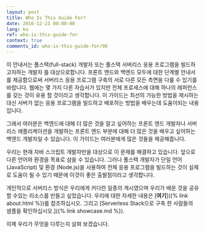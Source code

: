 ```yaml
---
layout: post
title: Who Is This Guide For?
date: 2016-12-21 00:00:00
lang: ko 
ref: who-is-this-guide-for
context: true
comments_id: who-is-this-guide-for/96
---
```


이 안내서는 풀스택(full-stack) 개발자 또는 풀스택 서버리스 응용 프로그램을 빌드하고자하는 개발자 를 대상으로합니다. 프론트 엔드와 백엔드 모두에 대한 단계별 안내서를 제공함으로써 서버리스 응용 프로그램 구축의 서로 다른 모든 측면을 다룰 수 있기를 바랍니다. 웹에는 몇 가지 다른 자습서가 있지만 전체 프로세스에 대해 하나의 레퍼런스를 갖는 것이 유용 할 것이라고 생각합니다. 이 가이드는 최선의 가능한 방법을 제시하는 대신 서버가 없는 응용 프로그램을 빌드하고 배포하는 방법을 배우는데 도움이되는 내용입니다.

그래서 여러분은 백엔드에 대해 더 많은 것을 알고 싶어하는 프론트 엔드 개발자나 서버리스 애플리케이션을 개발하는 프론트 엔드 부분에 대해 더 많은 것을 배우고 싶어하는 백엔드 개발자일 수 있습니다. 이 가이드는 여러분에게 많은 것들을 제공해줍니다. 

우리는 현재 자바 스크립트 개발자만을 대상으로 이 문제를 해결하고 있습니다. 앞으로 다른 언어와 환경을 목표로 삼을 수 있습니다. 그러나 풀스택 개발자가 단일 언어 (JavaScript) 및 환경 (Node.js)을 사용하여 전체 응용 프로그램을 빌드하는 것이 실제로 도움이 될 수 있기 때문에 이것이 좋은 출발점이라고 생각합니다.

개인적으로 서버리스 방식은 우리에게 커다란 일종의 계시였으며 우리가 배운 것을 공유 할 수있는 리소스를 만들고 싶었습니다. 우리에 대한 자세한 내용은 [**여기**]({% link about.html %})를 참조하십시오. 그리고 [Serverless Stack으로 구축 한 사람들의 샘플을 확인하십시오.]({% link showcase.md %}).

이제 우리가 무엇을 다루는지 살펴 보겠습니다.
